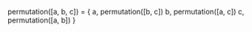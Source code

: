 permutation([a, b, c])
    = {
        a, permutation([b, c])
        b, permutation([a, c])
        c, permutation([a, b])
    }

